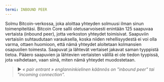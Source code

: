 ```yaml
---
termi: INBOUND PEER
---
```


Solmu Bitcoin-verkossa, joka aloittaa yhteyden solmuusi ilman sinun toimenpiteitäsi. Bitcoin Core sallii oletusarvoisesti enintään 125 saapuvaa vertaista (inbound peer), jotta verkoston yhteydet toimisivat. Saapuviin vertaisiin suhtaudutaan varauksella, koska niiden rehellisyydestä ei voi olla varma, ottaen huomioon, että nämä yhteydet aloitetaan kolmansien osapuolien toimesta. Saapuvat ja lähtevät vertaiset jakavat saman tyyppistä tietoa. Pääero saapuvien ja lähtevien vertaisten välillä ei ole tiedon tyypissä, jota vaihdetaan, vaan siinä, miten nämä yhteydet muodostetaan.

> ► *« pair entrant » englanninkielinen käännös on "inbound peer" tai "incoming connection".*